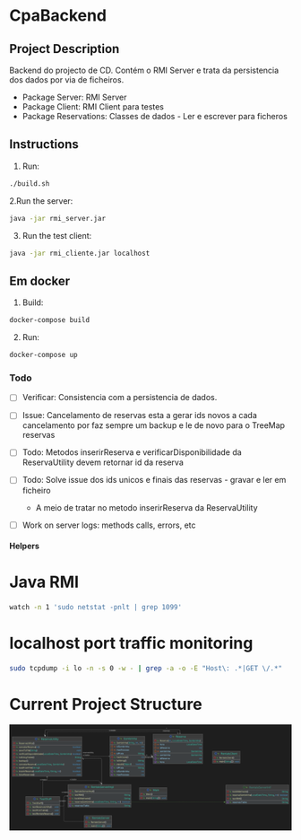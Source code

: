 # CpaBackend

## Project Description
Backend do projecto de CD. Contém o RMI Server e trata da persistencia dos dados por via de ficheiros.

- Package Server: RMI Server
- Package Client: RMI Client para testes 
- Package Reservations: Classes de dados - Ler e escrever para ficheros

## Instructions
1. Run: 
```bash
./build.sh
```
2.Run the server:
```bash
java -jar rmi_server.jar
```

3. Run the test client:
```bash
java -jar rmi_cliente.jar localhost
```

## Em docker
1. Build:
```bash
docker-compose build
```
2. Run:
```bash
docker-compose up
```

### Todo
- [ ] Verificar: Consistencia com a persistencia de dados.
- [ ] Issue: Cancelamento de reservas esta a gerar ids novos a cada cancelamento por faz sempre um backup e le de novo para o TreeMap reservas
- [ ] Todo: Metodos inserirReserva e verificarDisponibilidade da ReservaUtility devem retornar id da reserva
- [ ] Todo: Solve issue dos ids unicos e finais das reservas - gravar e ler em ficheiro
  - A meio de tratar no metodo inserirReserva da ReservaUtility
- [ ] Work on server logs: methods calls, errors, etc
  

#### Helpers
# Java RMI
```bash
watch -n 1 'sudo netstat -pnlt | grep 1099'
```

# localhost port traffic monitoring
```bash
sudo tcpdump -i lo -n -s 0 -w - | grep -a -o -E "Host\: .*|GET \/.*"
```

# Current Project Structure

![current-diagram.png](current-diagram.png)